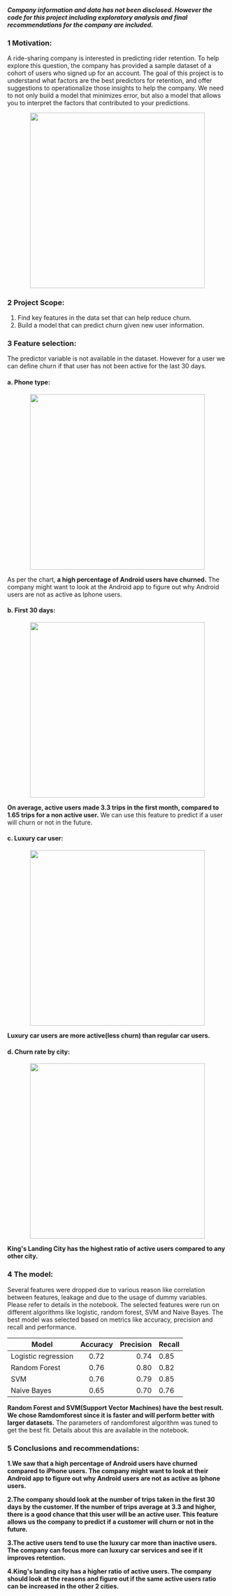 #### *Company information and data has not been disclosed. However the code for this project including exploratory analysis and final recommendations for the company are included.*


### 1 Motivation:
A ride-sharing company is interested in predicting rider retention. To help explore this question, the company has provided a sample dataset of a cohort of users who signed up for an account.
The goal of this project is to understand what factors are the best predictors for retention, and offer suggestions to operationalize those insights to help the company.
We need to not only build a model that minimizes error, but also a model that allows you to interpret the factors that contributed to your predictions.

<p align="center">
  <img src="https://cloud.githubusercontent.com/assets/10040565/22268501/682ae5b0-e24d-11e6-9f8a-0f270f3266df.jpg" width="400"/>
</p>

### 2 Project Scope:
1. Find key features in the data set that can help reduce churn.
2. Build a model that can predict churn given new user information.


### 3 Feature selection:
The predictor variable is not available in the dataset. However for a user we can define churn if that user has not been active for the last 30 days.
#### a. Phone type:
<p align="center">
  <img src="https://cloud.githubusercontent.com/assets/10040565/22271300/60e14cb6-e259-11e6-9d48-d175b13dbae4.png" width="400"/>
</p>

As per the chart, **a high percentage of Android users have churned.** The company might want to look at the Android app to figure out why Android users are not as active as Iphone users.

#### b. First 30 days:
<p align="center">
  <img src="https://cloud.githubusercontent.com/assets/10040565/22271301/60e56486-e259-11e6-9d30-d23144ce0cb7.png" width="400"/>
</p>

**On average, active users made 3.3 trips in the first month, compared to 1.65 trips for a non active user.** We can use this feature to predict if a user will churn or not in the future.

#### c. Luxury car user:
<p align="center">
  <img src="https://cloud.githubusercontent.com/assets/10040565/22272225/7192b93c-e25e-11e6-8160-ad82426dbdd3.png" width="400"/>
</p>

**Luxury car users are more active(less churn) than regular car users.**

#### d. Churn rate by city:
<p align="center">
  <img src="https://cloud.githubusercontent.com/assets/10040565/22271298/60dc81e0-e259-11e6-8f7c-587b7d9a4eba.png" width="400"/>
</p>

**King's Landing City has the highest ratio of active users compared to any other city.**


### 4 The model:
Several features were dropped due to various reason like correlation between features, leakage and due to the usage of dummy variables. Please refer to details in the notebook.
The selected features were run on different algorithms like logistic, random forest, SVM and Naive Bayes. The best model was selected based on metrics like accuracy, precision and recall and performance.

Model       | Accuracy           | Precision  | Recall
------------- |:-------------:| -----:|:-------
Logistic regression     | 0.72 | 0.74 | 0.85
Random Forest           | 0.76 | 0.80 | 0.82
SVM                     | 0.76 | 0.79 | 0.85
Naive Bayes             | 0.65 | 0.70 | 0.76


 **Random Forest and SVM(Support Vector Machines) have the best result. We chose Ramdomforest since it is faster and will perform better with larger datasets.**
The parameters of randomforest algorithm was tuned to get the best fit. Details about this are available in the notebook.

### 5 Conclusions and recommendations:

**1.We saw that a high percentage of Android users have churned compared to iPhone users. The company might want to look at their Android app to figure out why Android users are not as active as Iphone users.**

**2.The company should look at the number of trips taken in the first 30 days by the customer. If the number of trips average at 3.3 and higher, there is a good chance that this user will be an active user. This feature allows us the company to predict if a customer will churn or not in the future.**

**3.The active users tend to use the luxury car more than inactive users. The company can focus more can luxury car services and see if it improves retention.**

**4.King's landing city has a higher ratio of active users. The company should look at the reasons and figure out if the same active users ratio can be increased in the other 2 cities.**

